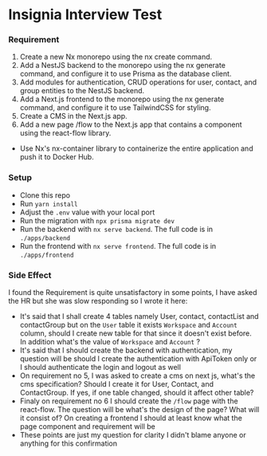 # Insignia Interview Test

### Requirement

1. Create a new Nx monorepo using the nx create command.
2. Add a NestJS backend to the monorepo using the nx generate command, and configure it to use Prisma as the database client.
3. Add modules for authentication, CRUD operations for user, contact, and group entities to the NestJS backend.
4. Add a Next.js frontend to the monorepo using the nx generate command, and configure it to use TailwindCSS for styling.
5. Create a CMS in the Next.js app.
6. Add a new page /flow to the Next.js app that contains a component using the react-flow library.
- Use Nx's nx-container library to containerize the entire application and push it to Docker Hub.

### Setup
- Clone this repo
- Run `yarn install`
- Adjust the `.env` value with your local port
- Run the migration with `npx prisma migrate dev`
- Run the backend with `nx serve backend`. The full code is in `./apps/backend`
- Run the frontend with `nx serve frontend`. The full code is in `./apps/frontend`

### Side Effect
I found the Requirement is quite unsatisfactory in some points, I have asked the HR but she was slow responding so I wrote it here:
- It's said that I shall create 4 tables namely User, contact, contactList and contactGroup but on the `User` table it exists `Workspace` and `Account` column, should I create new table for that since it doesn't exist before. In addition what's the value of `Workspace` and `Account` ?
- It's said that I should create the backend with authentication, my question will be should I create the authentication with ApiToken only or I should authenticate the login and logout as well
- On requirement no 5, I was asked to create a cms on next js, what's the cms specification? Should I create it for User, Contact, and ContactGroup. If yes, if one table changed, should it affect other table?
- Finaly on requirement no 6 I should create the `/flow` page with the react-flow. The question will be what's the design of the page? What will it consist of? On creating a frontend I should at least know what the page component and requirement will be
- These points are just my question for clarity I didn't blame anyone or anything for this confirmation